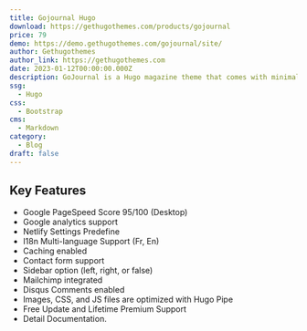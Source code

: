 ```yaml
---
title: Gojournal Hugo
download: https://gethugothemes.com/products/gojournal
price: 79
demo: https://demo.gethugothemes.com/gojournal/site/
author: Gethugothemes
author_link: https://gethugothemes.com
date: 2023-01-12T00:00:00.000Z
description: GoJournal is a Hugo magazine theme that comes with minimal design. The readability of this theme was improved significantly with a simple but effective site structure.
ssg:
  - Hugo
css:
  - Bootstrap
cms:
  - Markdown
category:
  - Blog
draft: false
---
```


## Key Features

- Google PageSpeed Score 95/100 (Desktop)
- Google analytics support
- Netlify Settings Predefine
- I18n Multi-language Support (Fr, En)
- Caching enabled
- Contact form support
- Sidebar option (left, right, or false)
- Mailchimp integrated
- Disqus Comments enabled
- Images, CSS, and JS files are optimized with Hugo Pipe
- Free Update and Lifetime Premium Support
- Detail Documentation.
